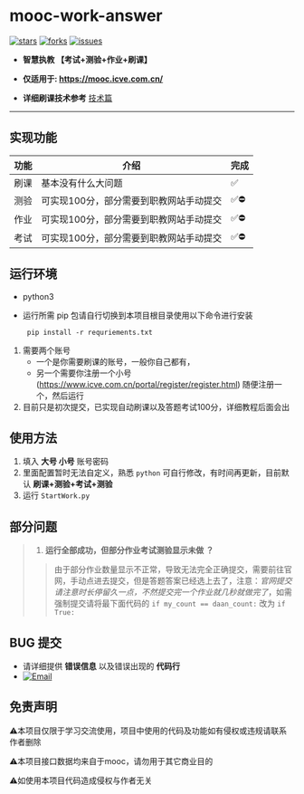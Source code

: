 # mooc-work-answer

[![stars](https://img.shields.io/github/stars/11273/mooc-work-answer)](https://github.com/11273/mooc-work-answer)
[![forks](https://img.shields.io/github/forks/11273/mooc-work-answer)](https://github.com/11273/mooc-work-answer)
[![issues](https://img.shields.io/github/issues/11273/mooc-work-answer?style=plastic)](https://github.com/11273/mooc-work-answer/issues)

+ __智慧执教 【考试+测验+作业+刷课】__

+ __仅适用于: <https://mooc.icve.com.cn/>__

+ __详细刷课技术参考__ [技术篇](https://www.52pojie.cn/thread-1338063-1-1.html)

 ---

## 实现功能

| 功能 | 介绍                                    | 完成 |
| ---- | --------------------------------------- | ---- |
| 刷课 | 基本没有什么大问题                      | ✅    |
| 测验 | 可实现100分，部分需要到职教网站手动提交 | ✅⛔   |
| 作业 | 可实现100分，部分需要到职教网站手动提交 | ✅⛔   |
| 考试 | 可实现100分，部分需要到职教网站手动提交 | ✅⛔   |

## 运行环境

+ python3
+ 运行所需 pip 包请自行切换到本项目根目录使用以下命令进行安装

  ```pip
   pip install -r requriements.txt
  ```

1. 需要两个账号
   + 一个是你需要刷课的账号，一般你自己都有，
   + 另一个需要你注册一个小号(<https://www.icve.com.cn/portal/register/register.html>) 随便注册一个，然后运行
2. 目前只是初次提交，已实现自动刷课以及答题考试100分，详细教程后面会出

## 使用方法

1. 填入 __大号 小号__ 账号密码
2. 里面配置暂时无法自定义，熟悉 `python` 可自行修改，有时间再更新，目前默认 __刷课+测验+考试+测验__
3. 运行 `StartWork.py`

## 部分问题
>
> 1. __运行全部成功，但部分作业考试测验显示未做 ？__
>
>> 由于部分作业数量显示不正常，导致无法完全正确提交，需要前往官网，手动点进去提交，但是答题答案已经选上去了，注意：_官网提交请注意时长停留久一点，不然提交完一个作业就几秒就做完了_，如需强制提交请将最下面代码的 `if my_count == daan_count:` 改为 `if True:`

## BUG 提交

+ 请详细提供 __错误信息__ 以及错误出现的 __代码行__
+ [![Email](http://rescdn.qqmail.com/zh_CN/htmledition/images/function/qm_open/ico_mailme_11.png "QQ Email")](http://mail.qq.com/cgi-bin/qm_share?t=qm_mailme&email=KBkbHhsQEBgZHxpoWVkGS0dF)

## 免责声明

⚠️本项目仅限于学习交流使用，项目中使用的代码及功能如有侵权或违规请联系作者删除

⚠️本项目接口数据均来自于mooc，请勿用于其它商业目的

⚠️如使用本项目代码造成侵权与作者无关
